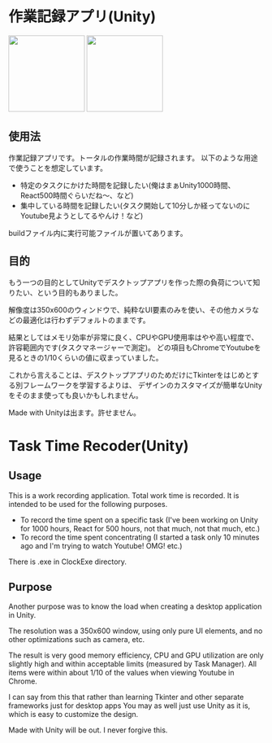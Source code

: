 # 作業記録アプリ(Unity)

<img src="https://user-images.githubusercontent.com/58561188/200147419-3ac83943-3f9f-43ab-bca2-669b3c83d0b5.png" width="150"></li>
<img src="https://user-images.githubusercontent.com/58561188/200147422-2c7bd552-b3b5-4b7c-a1af-4b1c08a38cd8.png" width="150"></li>

## 使用法

作業記録アプリです。トータルの作業時間が記録されます。
以下のような用途で使うことを想定しています。

- 特定のタスクにかけた時間を記録したい(俺はまぁUnity1000時間、React500時間ぐらいだね～、など)
- 集中している時間を記録したい(タスク開始して10分しか経ってないのにYoutube見ようとしてるやんけ！など)

buildファイル内に実行可能ファイルが置いてあります。

## 目的

もう一つの目的としてUnityでデスクトップアプリを作った際の負荷について知りたい、という目的もありました。

解像度は350x600のウィンドウで、純粋なUI要素のみを使い、その他カメラなどの最適化は行わずデフォルトのままです。

結果としてはメモリ効率が非常に良く、CPUやGPU使用率はやや高い程度で、許容範囲内です(タスクマネージャーで測定)。
どの項目もChromeでYoutubeを見るときの1/10くらいの値に収まっていました。

これから言えることは、デスクトップアプリのためだけにTkinterをはじめとする別フレームワークを学習するよりは、
デザインのカスタマイズが簡単なUnityをそのまま使っても良いかもしれません。

Made with Unityは出ます。許せません。

# Task Time Recoder(Unity)

## Usage

This is a work recording application. Total work time is recorded.
It is intended to be used for the following purposes.

- To record the time spent on a specific task (I've been working on Unity for 1000 hours, React for 500 hours, not that much, not that much, etc.)
- To record the time spent concentrating (I started a task only 10 minutes ago and I'm trying to watch Youtube! OMG! etc.)

There is .exe in ClockExe directory.

## Purpose

Another purpose was to know the load when creating a desktop application in Unity.

The resolution was a 350x600 window, using only pure UI elements, and no other optimizations such as camera, etc.

The result is very good memory efficiency, CPU and GPU utilization are only slightly high and within acceptable limits (measured by Task Manager).
All items were within about 1/10 of the values when viewing Youtube in Chrome.

I can say from this that rather than learning Tkinter and other separate frameworks just for desktop apps
You may as well just use Unity as it is, which is easy to customize the design.

Made with Unity will be out. I never forgive this.
